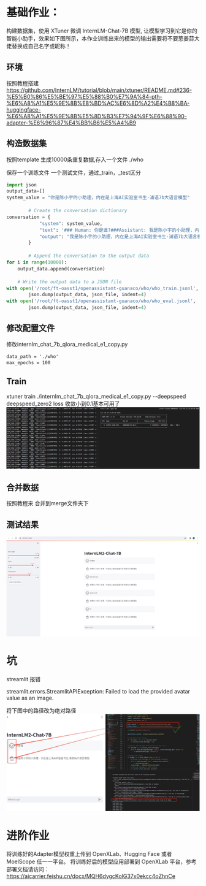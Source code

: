 
# 基础作业：

构建数据集，使用 XTuner 微调 InternLM-Chat-7B 模型, 让模型学习到它是你的智能小助手，效果如下图所示，本作业训练出来的模型的输出需要将不要葱姜蒜大佬替换成自己名字或昵称！

## 环境
按照教程搭建
https://github.com/InternLM/tutorial/blob/main/xtuner/README.md#236-%E5%B0%86%E5%BE%97%E5%88%B0%E7%9A%84-pth-%E6%A8%A1%E5%9E%8B%E8%BD%AC%E6%8D%A2%E4%B8%BA-huggingface-%E6%A8%A1%E5%9E%8B%E5%8D%B3%E7%94%9F%E6%88%90-adapter-%E6%96%87%E4%BB%B6%E5%A4%B9

## 构造数据集
按照template 生成10000条重复数据,存入一个文件 ./who

保存一个训练文件 一个测试文件，通过_train，_test区分
```python
import json
output_data=[]
system_value = "你是陈小宇的小助理，内在是上海AI实验室书生·浦语7b大语言模型"

        # Create the conversation dictionary
conversation = {
            "system": system_value,
            "text": '### Human: 你是谁?###Assistant: 我是陈小宇的小助理，内在是上海AI实验室书生·浦语7b大语言模型',
            "output": "我是陈小宇的小助理，内在是上海AI实验室书生·浦语7b大语言模型"
        }

        # Append the conversation to the output data
for i in range(10000):
    output_data.append(conversation)

    # Write the output data to a JSON file
with open('/root/ft-oasst1/openassistant-guanaco/who/who_train.jsonl', 'w', encoding='utf-8') as json_file:
        json.dump(output_data, json_file, indent=4)
with open('/root/ft-oasst1/openassistant-guanaco/who/who_eval.jsonl', 'w', encoding='utf-8') as json_file:
        json.dump(output_data, json_file, indent=4)

```
## 修改配置文件
修改internlm_chat_7b_qlora_medical_e1_copy.py
```
data_path = './who'
max_epochs = 100
```
## Train
xtuner train ./internlm_chat_7b_qlora_medical_e1_copy.py --deepspeed deepspeed_zero2
loss 收敛小到0.1基本可用了
![ans](images/train_loss.png)
## 合并数据
按照教程来 合并到merge文件夹下

## 测试结果
![ans](images/streamlit.png)


# 坑
streamlit 报错

streamlit.errors.StreamlitAPIException: Failed to load the provided avatar value as an image.

将下图中的路径改为绝对路径
![bug](images/streamlit_fix.png)

# 进阶作业
将训练好的Adapter模型权重上传到 OpenXLab、Hugging Face 或者 MoelScope 任一一平台。
将训练好后的模型应用部署到 OpenXLab 平台，参考部署文档请访问：https://aicarrier.feishu.cn/docx/MQH6dygcKolG37x0ekcc4oZhnCe
